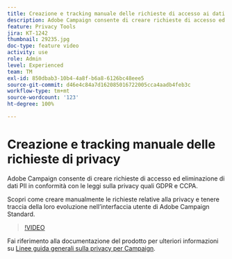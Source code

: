 ```yaml
---
title: Creazione e tracking manuale delle richieste di accesso ai dati personali tramite l’interfaccia utente di Adobe Campaign
description: Adobe Campaign consente di creare richieste di accesso ed eliminazione di dati PII in conformità con le leggi sulla privacy quali GDPR e CCPA. Scopri come creare manualmente le richieste relative alla privacy e tenere traccia della loro evoluzione nell’interfaccia utente di Adobe Campaign Standard.
feature: Privacy Tools
jira: KT-1242
thumbnail: 29235.jpg
doc-type: feature video
activity: use
role: Admin
level: Experienced
team: TM
exl-id: 850dbab3-10b4-4a8f-b6a8-6126bc48eee5
source-git-commit: d46e4c84a7d162085016722005cca4aadb4feb3c
workflow-type: tm+mt
source-wordcount: '123'
ht-degree: 100%

---
```


# Creazione e tracking manuale delle richieste di privacy

 Adobe Campaign consente di creare richieste di accesso ed eliminazione di dati PII in conformità con le leggi sulla privacy quali GDPR e CCPA.

Scopri come creare manualmente le richieste relative alla privacy e tenere traccia della loro evoluzione nell’interfaccia utente di Adobe Campaign Standard.

>[!VIDEO](https://video.tv.adobe.com/v/29235?quality=12&learn=on)

Fai riferimento alla documentazione del prodotto per ulteriori informazioni su [Linee guida generali sulla privacy per Campaign](https://experienceleague.adobe.com/docs/campaign-standard/using/getting-started/privacy/privacy-management.html?lang=it).

